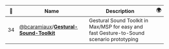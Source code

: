 |:star2: | Name | Description | 🌍|
|---|---|---|---|
|34|[@bcaramiaux](https://github.com/bcaramiaux)/[**Gestural-Sound-Toolkit**](https://github.com/bcaramiaux/Gestural-Sound-Toolkit)|Gestural Sound Toolkit in Max/MSP for easy and fast Gesture-to-Sound scenario prototyping||

